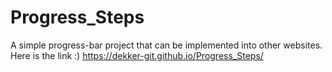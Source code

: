# Progress_Steps
A simple progress-bar project that can be implemented into other websites.
Here is the link :)
https://dekker-git.github.io/Progress_Steps/
